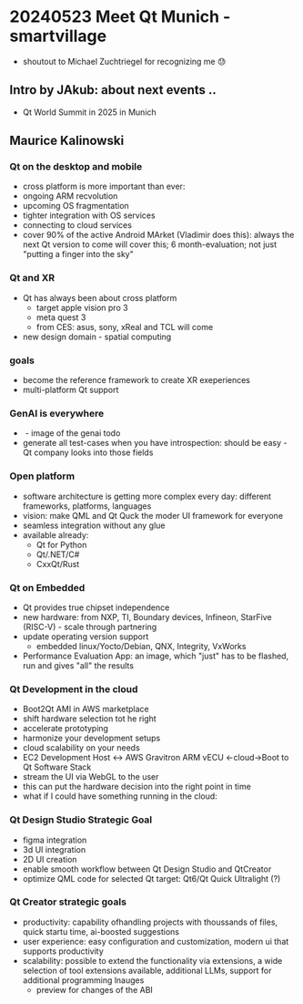 # 20240523 Meet Qt Munich - smartvillage

* shoutout to Michael Zuchtriegel for recognizing me :sweat:

## Intro by JAkub: about next events ..
* Qt World Summit in 2025 in Munich

## Maurice Kalinowski

### Qt on the desktop and mobile
* cross platform is more important than ever:
 * ongoing ARM recvolution
 * upcoming OS fragmentation
* tighter integration with OS services
* connecting to cloud services
* cover 90% of the active Android MArket (Vladimir does this): always the next Qt version to come will cover this; 6 month-evaluation; not just "putting a finger into the sky"

### Qt and XR
* Qt has always been about cross platform
  * target apple vision pro 3
  * meta quest 3
  * from CES: asus, sony, xReal and TCL will come
* new design domain - spatial computing

### goals
* become the reference framework to create XR exeperiences
* multi-platform Qt support

### GenAI is everywhere
* ![]() - image of the genai todo
* generate all test-cases when you have introspection: should be easy - Qt company looks into those fields

### Open platform
* software architecture is getting more complex every day: different frameworks, platforms, languages
* vision: make QML and Qt Quck the moder UI framework for everyone
* seamless integration without any glue
* available already:
  * Qt for Python
  * Qt/.NET/C#
  * CxxQt/Rust

### Qt on Embedded
* Qt provides true chipset independence
* new hardware: from NXP, TI, Boundary devices, Infineon, StarFive (RISC-V) - scale through partnering
* update operating version support
  *  embedded linux/Yocto/Debian, QNX, Integrity, VxWorks
* Performance Evaluation App: an image, which "just" has to be flashed, run and gives "all" the results

### Qt Development in the cloud
* Boot2Qt AMI in AWS marketplace
* shift hardware selection tot he right
* accelerate prototyping
* harmonize your development setups
* cloud scalability on your needs
* EC2 Development Host <-> AWS Gravitron ARM vECU <-cloud->Boot to Qt Software Stack
* stream the UI via WebGL to the user
* this can put the hardware decision into the right point in time
* what if I could have something running in the cloud:

### Qt Design Studio Strategic Goal
* figma integration
* 3d UI integration
* 2D UI creation
* enable smooth workflow between Qt Design Studio and QtCreator
* optimize QML code for selected Qt target: Qt6/Qt Quick Ultralight (?)

### Qt Creator strategic goals
* productivity: capability ofhandling projects with thoussands of files, quick startu time, ai-boosted suggestions
* user experience: easy configuration and customization, modern ui that supports productivity
* scalability: possible to extend the functionality via extensions, a wide selection of tool extensions available, additional LLMs, support for additional programming lnauges
  * preview for changes of the ABI


